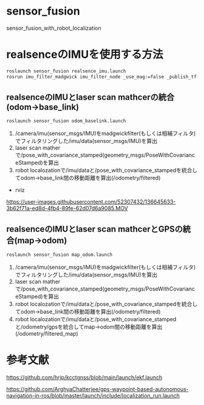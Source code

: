 # sensor_fusion
sensor_fusion_with_robot_localization

# realsenceのIMUを使用する方法

```bash
roslaunch sensor_fusion realsence_imu.launch 
rosrun imu_filter_madgwick imu_filter_node _use_mag:=false _publish_tf:=false _world_frame:="enu" imu/data_raw:=/camera/imu
```
## realsenceのIMUとlaser scan mathcerの統合(odom->base_link)

```bash
roslaunch sensor_fusion odom_baselink.launch
```

1. /camera/imu(sensor_msgs/IMU)をmadgwickfilter(もしくは相補フィルタ)でフィルタリングした/imu/data(sensor_msgs/IMU)を算出
2. laser scan matherで/pose_with_covariance_stamped(geometry_msgs/PoseWithCovarianceStamped)を算出
3. robot localozationで/imu/dataと/pose_with_covariance_stampedを統合してodom->base_link間の移動距離を算出(/odometry/filtered)

- rviz

https://user-images.githubusercontent.com/52307432/136645633-3b62f71a-ed8d-4fb4-89fe-62d07d6a9085.MOV

## realsenceのIMUとlaser scan mathcerとGPSの統合(map->odom)

```bash
roslaunch sensor_fusion map_odom.launch
```

1. /camera/imu(sensor_msgs/IMU)をmadgwickfilter(もしくは相補フィルタ)でフィルタリングした/imu/data(sensor_msgs/IMU)を算出
2. laser scan matherで/pose_with_covariance_stamped(geometry_msgs/PoseWithCovarianceStamped)を算出
3. robot localozationで/imu/dataと/pose_with_covariance_stampedを統合してodom->base_link間の移動距離を算出(/odometry/filtered)
4. robot localozationで/imu/dataと/pose_with_covariance_stampedと/odometry/gpsを統合してmap->odom間の移動距離を算出(/odometry/filtered_map)

# 参考文献

https://github.com/hrjp/kcctgnss/blob/main/launch/ekf.launch

https://github.com/ArghyaChatterjee/gps-waypoint-based-autonomous-navigation-in-ros/blob/master/launch/include/localization_run.launch
